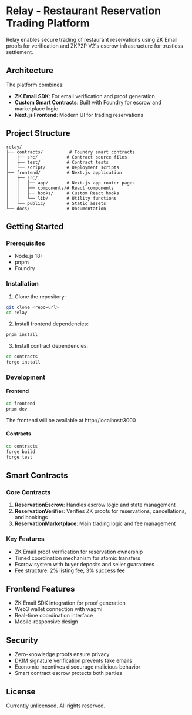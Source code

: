 # Relay - Restaurant Reservation Trading Platform

Relay enables secure trading of restaurant reservations using ZK Email proofs for verification and ZKP2P V2's escrow infrastructure for trustless settlement.

## Architecture

The platform combines:
- **ZK Email SDK**: For email verification and proof generation
- **Custom Smart Contracts**: Built with Foundry for escrow and marketplace logic
- **Next.js Frontend**: Modern UI for trading reservations

## Project Structure

```
relay/
├── contracts/          # Foundry smart contracts
│   ├── src/           # Contract source files
│   ├── test/          # Contract tests
│   └── script/        # Deployment scripts
├── frontend/          # Next.js application
│   ├── src/
│   │   ├── app/       # Next.js app router pages
│   │   ├── components/# React components
│   │   ├── hooks/     # Custom React hooks
│   │   └── lib/       # Utility functions
│   └── public/        # Static assets
└── docs/              # Documentation
```

## Getting Started

### Prerequisites

- Node.js 18+
- pnpm
- Foundry

### Installation

1. Clone the repository:
```bash
git clone <repo-url>
cd relay
```

2. Install frontend dependencies:
```bash
pnpm install
```

3. Install contract dependencies:
```bash
cd contracts
forge install
```

### Development

#### Frontend
```bash
cd frontend
pnpm dev
```

The frontend will be available at http://localhost:3000

#### Contracts
```bash
cd contracts
forge build
forge test
```

## Smart Contracts

### Core Contracts

1. **ReservationEscrow**: Handles escrow logic and state management
2. **ReservationVerifier**: Verifies ZK proofs for reservations, cancellations, and bookings
3. **ReservationMarketplace**: Main trading logic and fee management

### Key Features

- ZK Email proof verification for reservation ownership
- Timed coordination mechanism for atomic transfers
- Escrow system with buyer deposits and seller guarantees
- Fee structure: 2% listing fee, 3% success fee

## Frontend Features

- ZK Email SDK integration for proof generation
- Web3 wallet connection with wagmi
- Real-time coordination interface
- Mobile-responsive design

## Security

- Zero-knowledge proofs ensure privacy
- DKIM signature verification prevents fake emails
- Economic incentives discourage malicious behavior
- Smart contract escrow protects both parties

## License

Currently unlicensed. All rights reserved. 